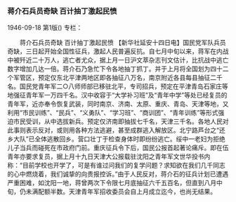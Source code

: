 ### 蒋介石兵员奇缺  百计抽丁激起民愤

1946-09-18
第1版()
专栏：

　　蒋介石兵员奇缺
    百计抽丁激起民愤
    【新华社延安十四日电】国民党军队兵员奇缺，三日起开始全国性征兵，激起人民普遍反抗。自七月中旬以来，蒋军在内战中被歼近二十万人，逃亡者尤众，据上月一日沪文萃杂志刊文估计，比抗战中逃亡数字增加几达一倍。蒋介石乃急忙下令各地抽丁抓丁。并于上月将全国划为四十二个军管区，预定仅东北平津两地区即各抽征八万名，南京附近各县每县抽征二千名。国民党青年军二○八师师部已移驻北平，专司招兵，预定在平津青岛石家庄等地强征青年军一万四千名。汉中收容于“大学补习班”及“青年中学”等处已经复员的青年军，近亦奉令恢复武装，同时南京、济南、太原、重庆、青岛、天津等地，又利用“市民训练”、“民兵”、“义勇队”、“学习班”、“商训团”、“青年训练”等形式强迫市民受训，从中选拔新兵。预定仅济南即抽拔七千名，天津三千名。各地人民对此事则表示反对，或则用各种方法逃避，甚至成群逃入解放区。北宁路芦台之“还乡大队”已全体逃散回乡。营口壮丁于检查身体时即纷纷逃亡。绥中一老妇为拒绝儿子当兵而碰死在市政府门前。重庆征兵令下后，国民公报首起著论痛斥。即在伍青年亦要求复员，据上月十九日天津大公报载驻沈阳之青年军文世华投书内称：“目前学校也开学了，可是有谁过问我们的复学问题？求知欲在我们几千同志的心中燃烧着，我们诚挚的向贵报控诉。”由于人民反对，蒋介石的征兵计划已遭遇严重困难，如沈阳一地，蒋曾两次下令限七月底抽征六千五百名，但直到八月中旬，仍未满配额半数。天津青年军招收委员会自上月成立迄今，也尚无结果。
